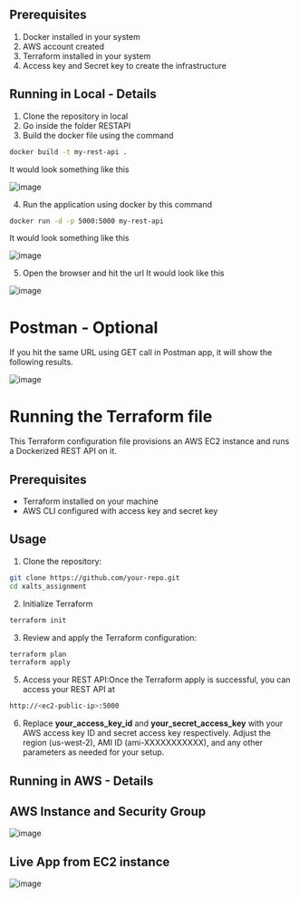 ## Prerequisites

1) Docker installed in your system
2) AWS account created
3) Terraform installed in your system
4) Access key and Secret key to create the infrastructure

## Running in Local - Details

1) Clone the repository in local
2) Go inside the folder RESTAPI
3) Build the docker file using the command
```bash
docker build -t my-rest-api .
```
It would look something like this

![image](https://github.com/maeydhaw/xalts_assignment/assets/88104259/9f251ad7-2644-4cb9-a228-46e1aafeab65)

4)  Run the application using docker by this command
```bash
docker run -d -p 5000:5000 my-rest-api
```
It would look something like this

![image](https://github.com/maeydhaw/xalts_assignment/assets/88104259/45cf9853-87c1-4ae1-adee-2cde8d45d6a0)

5) Open the browser and hit the url
   It would look like this

![image](https://github.com/maeydhaw/xalts_assignment/assets/88104259/8be3eb9c-9c71-4d40-8024-90ad9d273b5b)

# Postman - Optional

If you hit the same URL using GET call in Postman app, it will show the following results.

![image](https://github.com/maeydhaw/xalts_assignment/assets/88104259/b87cf441-41ef-422e-b49d-53a26d4b1aa8)

# Running the Terraform file

This Terraform configuration file provisions an AWS EC2 instance and runs a Dockerized REST API on it.

## Prerequisites

- Terraform installed on your machine
- AWS CLI configured with access key and secret key

## Usage

1. Clone the repository:

```bash
git clone https://github.com/your-repo.git
cd xalts_assignment
```
2. Initialize Terraform
```bash
terraform init
```
3. Review and apply the Terraform configuration:
```bash
terraform plan
terraform apply
```
5. Access your REST API:Once the Terraform apply is successful, you can access your REST API at
```bash
http://<ec2-public-ip>:5000
```
6. Replace **your_access_key_id** and **your_secret_access_key** with your AWS access key ID and secret access key respectively. Adjust the region (us-west-2), AMI ID (ami-XXXXXXXXXXX), and any other parameters as needed for your setup.

## Running in AWS - Details

## AWS Instance and Security Group

![image](https://github.com/maeydhaw/xalts_assignment/assets/88104259/42c4d41e-79e3-4f80-8e7c-97041bbbf4b3)

## Live App from EC2 instance

![image](https://github.com/maeydhaw/xalts_assignment/assets/88104259/b4a0aeec-3a6c-472f-a24e-73efe4352611)

